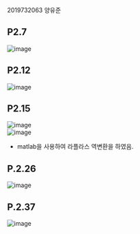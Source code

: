 2019732063 양유준  
## P2.7  
![image](https://github.com/yangdbwns/yangdbwns/assets/144778171/d4751bd5-400c-4e2f-b34d-febdbde91eaa)

## P2.12  
![image](https://github.com/yangdbwns/yangdbwns/assets/144778171/63d3c617-b737-4e8f-8b1a-e1c752196592)

## P2.15
![image](https://github.com/yangdbwns/yangdbwns/assets/144778171/f13b1f87-b1be-45b0-b40e-91447079d980)  
![image](https://github.com/yangdbwns/yangdbwns/assets/144778171/9eb39f20-ff35-47ba-95c5-9ca554f1ceac)
* matlab을 사용하여 라플라스 역변환을 하였음.

## P.2.26  
![image](https://github.com/yangdbwns/yangdbwns/assets/144778171/54c27b81-4287-4c5c-9624-29146ecf64ed)  

## P.2.37
![image](https://github.com/yangdbwns/yangdbwns/assets/144778171/5ca6b231-52ac-49be-9529-96732faf7b42)

